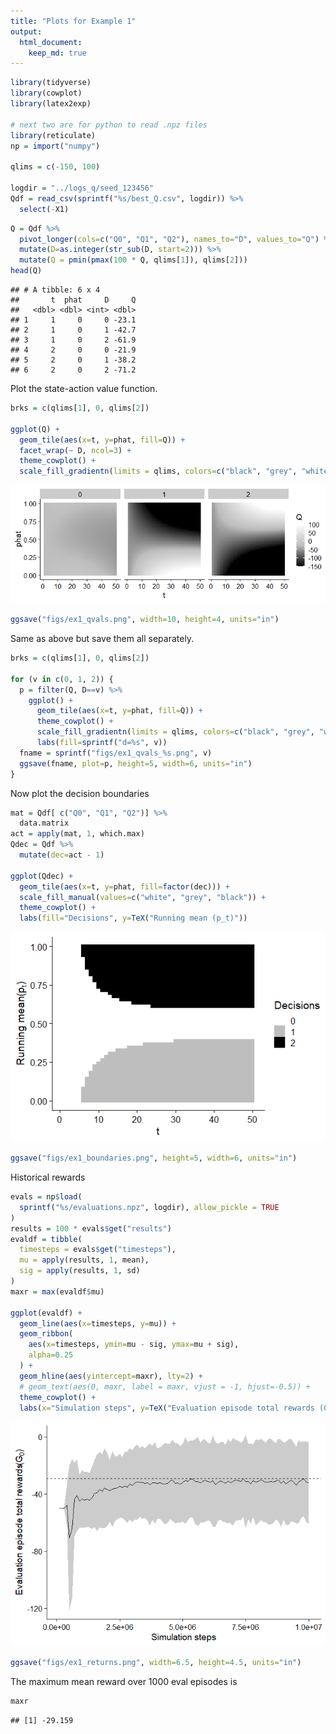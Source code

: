 ```yaml
---
title: "Plots for Example 1"
output: 
  html_document:
    keep_md: true
---
```



```r
library(tidyverse)
library(cowplot)
library(latex2exp)

# next two are for python to read .npz files
library(reticulate)
np = import("numpy")

qlims = c(-150, 100)

logdir = "../logs_q/seed_123456"
Qdf = read_csv(sprintf("%s/best_Q.csv", logdir)) %>% 
  select(-X1)
```


```r
Q = Qdf %>% 
  pivot_longer(cols=c("Q0", "Q1", "Q2"), names_to="D", values_to="Q") %>% 
  mutate(D=as.integer(str_sub(D, start=2))) %>% 
  mutate(Q = pmin(pmax(100 * Q, qlims[1]), qlims[2]))
head(Q)
```

```
## # A tibble: 6 x 4
##       t  phat     D     Q
##   <dbl> <dbl> <int> <dbl>
## 1     1     0     0 -23.1
## 2     1     0     1 -42.7
## 3     1     0     2 -61.9
## 4     2     0     0 -21.9
## 5     2     0     1 -38.2
## 6     2     0     2 -71.2
```

Plot the state-action value function.


```r
brks = c(qlims[1], 0, qlims[2])

ggplot(Q) +
  geom_tile(aes(x=t, y=phat, fill=Q)) +
  facet_wrap(~ D, ncol=3) +
  theme_cowplot() +
  scale_fill_gradientn(limits = qlims, colors=c("black", "grey", "white"))
```

![](plots_q_files/figure-html/unnamed-chunk-3-1.png)<!-- -->

```r
ggsave("figs/ex1_qvals.png", width=10, height=4, units="in")
```

Same as above but save them all separately.


```r
brks = c(qlims[1], 0, qlims[2])

for (v in c(0, 1, 2)) {
  p = filter(Q, D==v) %>% 
    ggplot() +
      geom_tile(aes(x=t, y=phat, fill=Q)) +
      theme_cowplot() +
      scale_fill_gradientn(limits = qlims, colors=c("black", "grey", "white")) +
      labs(fill=sprintf("d=%s", v))
  fname = sprintf("figs/ex1_qvals_%s.png", v)
  ggsave(fname, plot=p, height=5, width=6, units="in")
}
```

Now plot the decision boundaries


```r
mat = Qdf[ c("Q0", "Q1", "Q2")] %>% 
  data.matrix
act = apply(mat, 1, which.max)
Qdec = Qdf %>% 
  mutate(dec=act - 1)

ggplot(Qdec) +
  geom_tile(aes(x=t, y=phat, fill=factor(dec))) + 
  scale_fill_manual(values=c("white", "grey", "black")) +
  theme_cowplot() +
  labs(fill="Decisions", y=TeX("Running mean (p_t)"))
```

![](plots_q_files/figure-html/unnamed-chunk-5-1.png)<!-- -->

```r
ggsave("figs/ex1_boundaries.png", height=5, width=6, units="in")
```

Historical rewards


```r
evals = np$load(
  sprintf("%s/evaluations.npz", logdir), allow_pickle = TRUE
)
results = 100 * evals$get("results")
evaldf = tibble(
  timesteps = evals$get("timesteps"),
  mu = apply(results, 1, mean),
  sig = apply(results, 1, sd)
)
maxr = max(evaldf$mu)

ggplot(evaldf) +
  geom_line(aes(x=timesteps, y=mu)) +
  geom_ribbon(
    aes(x=timesteps, ymin=mu - sig, ymax=mu + sig),
    alpha=0.25
  ) +
  geom_hline(aes(yintercept=maxr), lty=2) +
  # geom_text(aes(0, maxr, label = maxr, vjust = -1, hjust=-0.5)) +
  theme_cowplot() +
  labs(x="Simulation steps", y=TeX("Evaluation episode total rewards (G_0)"))
```

![](plots_q_files/figure-html/unnamed-chunk-6-1.png)<!-- -->

```r
ggsave("figs/ex1_returns.png", width=6.5, height=4.5, units="in")
```

The maximum mean reward over 1000 eval episodes is


```r
maxr
```

```
## [1] -29.159
```

